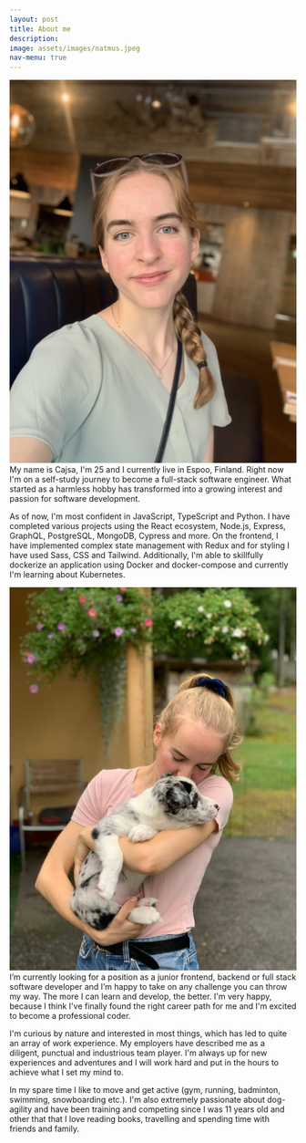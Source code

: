 ```yaml
---
layout: post
title: About me
description: 
image: assets/images/natmus.jpeg
nav-menu: true
---
```



<p><span class="image left"><img src="assets/images/IMG_3549.jpg" alt="" /></span>My name is Cajsa, I'm 25 and I currently live in Espoo, Finland. Right now I'm on a self-study journey to become a full-stack software engineer. What started as a harmless hobby has transformed into a growing interest and passion for software development.</p>

<p>As of now, I'm most confident in JavaScript, TypeScript and Python. I have completed various projects using the React ecosystem, Node.js, Express, GraphQL, PostgreSQL, MongoDB, Cypress and more. On the frontend, I have implemented complex state management with Redux and for styling I have used Sass, CSS and Tailwind. Additionally, I'm able to skillfully dockerize an application using Docker and docker-compose and currently I'm learning about Kubernetes.</p>

<p><span class="image right"><img src="assets/images/B.jpeg" alt="" /></span>I’m currently looking for a position as a junior frontend, backend or full stack software developer and I’m happy to take on any challenge you can throw my way. The more I can learn and develop, the better. I'm very happy, because I think I've finally found the right career path for me and I'm excited to become a professional coder.</p>

<p>I'm curious by nature and interested in most things, which has led to quite an array of work experience. My employers have described me as a diligent, punctual and industrious team player. I'm always up for new experiences and adventures and I will work hard and put in the hours to achieve what I set my mind to.</p>

<p> In my spare time I like to move and get active (gym, running, badminton, swimming, snowboarding etc.). I'm also extremely passionate about dog-agility and have been training and competing since I was 11 years old and other that that I love reading books, travelling and spending time with friends and family.</p>



